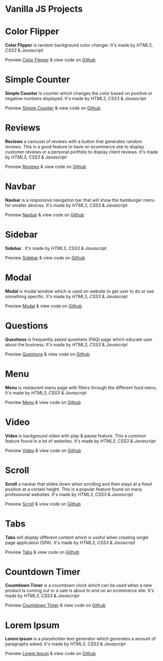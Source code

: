 # **Vanilla JS Projects**

# Color Flipper

**Color Flipper** is random background color changer. It's made by _HTML3_, _CSS3_ & _Javascript_

Preview [Color Flipper](https://vanilla-js-color-flipper.netlify.app/) &
view code on [Github](https://github.com/dhanesh-vishwakarma-a6/Vanilla-JS-Projects/tree/main/01-color-flipper)

# Simple Counter

**Simple Counter** is counter which changes the color based on positive or negative numbers displayed. It's made by _HTML3_, _CSS3_ & _Javascript_

Preview [Simple Counter](https://vanilla-js-simple-counter.netlify.app/) &
view code on [Github](https://github.com/dhanesh-vishwakarma-a6/Vanilla-JS-Projects/tree/main/02-simple-counter)

# Reviews

**Reviews** a carousel of reviews with a button that generates random reviews. This is a good feature to have on ecommerce site to display customer reviews or a personal portfolio to display client reviews. It's made by _HTML3_, _CSS3_ & _Javascript_

Preview [Reviews](https://vanilla-js-reviews.netlify.app/) &
view code on [Github](https://github.com/dhanesh-vishwakarma-a6/Vanilla-JS-Projects/tree/main/03-reviews)

# Navbar

**Navbar** is a responsive navigation bar that will show the hamburger menu for smaller devices. It's made by _HTML3_, _CSS3_ & _Javascript_

Preview [Navbar](https://vanilla-js-navbar.netlify.app/) &
view code on [Github](https://github.com/dhanesh-vishwakarma-a6/Vanilla-JS-Projects/tree/main/04-navbar)

# Sidebar

**Sidebar** . It's made by _HTML3_, _CSS3_ & _Javascript_

Preview [Sidebar](https://vanilla-js-sidebar.netlify.app/) &
view code on [Github](https://github.com/dhanesh-vishwakarma-a6/Vanilla-JS-Projects/tree/main/05-sidebar)

# Modal

**Modal** is modal window which is used on website to get user to do or see something specific. It's made by _HTML3_, _CSS3_ & _Javascript_

Preview [Modal](https://vanilla-js-simple-modal.netlify.app/) &
view code on [Github](https://github.com/dhanesh-vishwakarma-a6/Vanilla-JS-Projects/tree/main/06-modal)

# Questions

**Questions** is frequently asked questions (FAQ) page which educate user about the business. It's made by _HTML3_, _CSS3_ & _Javascript_

Preview [Questions](https://vanilla-js-questions.netlify.app/) &
view code on [Github](https://github.com/dhanesh-vishwakarma-a6/Vanilla-JS-Projects/tree/main/07-questions)

# Menu

**Menu** is restaurent menu page with filters through the different food menu. It's made by _HTML3_, _CSS3_ & _Javascript_

Preview [Menu](https://vanilla-js-menu.netlify.app/) &
view code on [Github](https://github.com/dhanesh-vishwakarma-a6/Vanilla-JS-Projects/tree/main/08-menu)

# Video

**Video** is background video with play & pause feature. This a common feature found in a lot of websites. It's made by _HTML3_, _CSS3_ & _Javascript_

Preview [Video](https://vanilla-js-video.netlify.app/) &
view code on [Github](https://github.com/dhanesh-vishwakarma-a6/Vanilla-JS-Projects/tree/main/09-video)

# Scroll

**Scroll** a navbar that slides down when scrolling and then stays at a fixed position at a certain height. This is a popular feature found on many professional websites. It's made by _HTML3_, _CSS3_ & _Javascript_

Preview [Scroll](https://vanilla-js-scroll.netlify.app/) &
view code on [Github](https://github.com/dhanesh-vishwakarma-a6/Vanilla-JS-Projects/tree/main/10-scroll)

# Tabs

**Tabs** will display different content which is useful when creating single page application (SPA). It's made by _HTML3_, _CSS3_ & _Javascript_

Preview [Tabs](https://vanilla-js-tabs.netlify.app/) &
view code on [Github](https://github.com/dhanesh-vishwakarma-a6/Vanilla-JS-Projects/tree/main/11-tabs)

# Countdown Timer

**Countdown Timer** is a countdown clock which can be used when a new product is coming out or a sale is about to end on an ecommerce site. It's made by _HTML3_, _CSS3_ & _Javascript_

Preview [Countdown Timer](https://vanilla-js-countdown-clock.netlify.app/) &
view code on [Github](https://github.com/dhanesh-vishwakarma-a6/Vanilla-JS-Projects/tree/main/12-countdown-timer)

# Lorem Ipsum

**Lorem Ipsum** is a placeholder text generator which generates a amount of paragraphs asked. It's made by _HTML3_, _CSS3_ & _Javascript_

Preview [Lorem Ipsum]() &
view code on [Github](https://github.com/dhanesh-vishwakarma-a6/Vanilla-JS-Projects/tree/main/13-lorem-ipsum)
